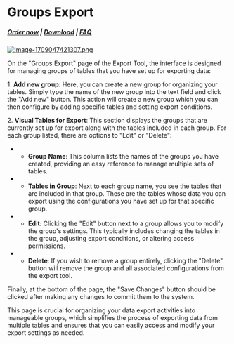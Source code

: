 # Groups Export

#####  [Order now](https://puqcloud.com/whmcs-addon-puq-customization.php) | [Download](https://download.puqcloud.com/WHMCS/addons/PUQ-Customization/) | [FAQ](https://faq.puqcloud.com/)

[![image-1709047421307.png](https://doc.puq.info/uploads/images/gallery/2024-02/scaled-1680-/image-1709047421307.png)](https://doc.puq.info/uploads/images/gallery/2024-02/image-1709047421307.png)

On the "Groups Export" page of the Export Tool, the interface is designed for managing groups of tables that you have set up for exporting data:

1\. **Add new group**: Here, you can create a new group for organizing your tables. Simply type the name of the new group into the text field and click the "Add new" button. This action will create a new group which you can then configure by adding specific tables and setting export conditions.

2\. **Visual Tables for Export**: This section displays the groups that are currently set up for export along with the tables included in each group. For each group listed, there are options to "Edit" or "Delete":

- - **Group Name**: This column lists the names of the groups you have created, providing an easy reference to manage multiple sets of tables.
- - **Tables in Group**: Next to each group name, you see the tables that are included in that group. These are the tables whose data you can export using the configurations you have set up for that specific group.
- - **Edit**: Clicking the "Edit" button next to a group allows you to modify the group's settings. This typically includes changing the tables in the group, adjusting export conditions, or altering access permissions.
- - **Delete**: If you wish to remove a group entirely, clicking the "Delete" button will remove the group and all associated configurations from the export tool.

Finally, at the bottom of the page, the "Save Changes" button should be clicked after making any changes to commit them to the system.

This page is crucial for organizing your data export activities into manageable groups, which simplifies the process of exporting data from multiple tables and ensures that you can easily access and modify your export settings as needed.
